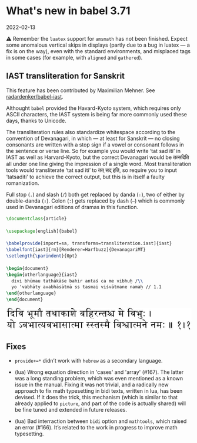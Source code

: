 # What's new in babel 3.71

2022-02-13

⚠ Remember the `luatex` support for `amsmath` has not been finished.
Expect some anomalous vertical skips in displays (partly due to a bug
in luatex — a fix is on the way), even with the standard environments,
and misplaced tags in some cases (for example, with `aligned` and
`gathered`).

## IAST transliteration for Sanskrit

This feature has been contributed by Maximilian Mehner. See
[radardenker/babel-iast](https://github.com/radardenker/babel-iast).

Althought `babel` provided the Havard-Kyoto system, which requires only
ASCII characters, the IAST system is being far more commonly used these
days, thanks to Unicode.

The transliteration rules also standardize whitespace according to the
convention of Devanagari, in which — at least for Sanskrit — no
closing consonants are written with a stop sign if a vowel or consonant
follows in the sentence or verse line. So for example you would write
‘tat sad iti’ in IAST as well as Harvard-Kyoto, but the correct
Devanagari would be तत्सदिति all under one line giving the impression
of a single word. Most transliteration tools would transliterate ‘tat
sad iti’ to तत् सद् इति, so require you to input ‘tatsaditi’ to
achieve the correct output, but this is in itself a faulty
romanization.

Full stop (`.`) and slash (`/`) both get replaced by danda (`।`), two
of either by double-danda (`॥`). Colon (`:`) gets replaced by dash
(`–`) which is commonly used in Devanagari editions of dramas in this
function.
```tex
\documentclass{article}

\usepackage[english]{babel}

\babelprovide[import=sa, transforms=transliteration.iast]{iast}
\babelfont[iast]{rm}[Renderer=Harfbuzz]{DevanagariMT}
\setlength{\parindent}{0pt}

\begin{document}
\begin{otherlanguage}{iast}
  divi bhūmau tathākāśe bahir antaś ca me vibhuḥ /\\
  yo 'vabhāty avabhāsātmā ss tasmai viśvātmane namaḥ // 1.1
\end{otherlanguage}
\end{document}
```
![](../media/iast-devanagari.jpg)

## Fixes

* `provide+=*` didn’t work with `hebrew` as a secondary language.

* (lua) Wrong equation direction in 'cases' and 'array' (#167). The
  latter was a long standing problem, which was even mentioned as a
  known issue in the manual. Fixing it was not trivial, and a radically
  new approach to fix math typesetting in bidi texts, written in lua,
  has been devised. If it does the trick, this mechanism (which is
  similar to that already applied to `picture`, and part of the code is
  actually shared) will be fine tuned and extended in future releases.

* (lua) Bad interraction between `bidi` option and `mathtools`, which
  raised an error (#166). It’s related to the work in progress to
  improve math typesetting.
  



